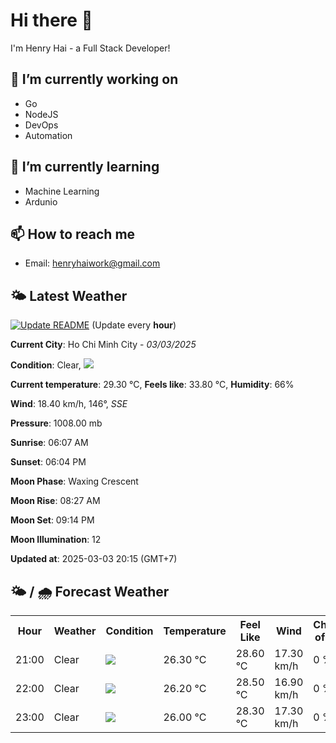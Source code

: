 # Hi there 👋

I'm Henry Hai - a Full Stack Developer!

## 🔭 I’m currently working on

- Go
- NodeJS
- DevOps
- Automation

## 🌱 I’m currently learning

- Machine Learning
- Ardunio

## 📫 How to reach me

- Email: <henryhaiwork@gmail.com>

## 🌤️ Latest Weather
[![Update README](https://github.com/henry0hai/henry0hai/actions/workflows/udpateReadme.yml/badge.svg)](https://github.com/henry0hai/henry0hai/actions/workflows/udpateReadme.yml)
(Update every **hour**)
<!-- CURRENT_WEATHER:START -->
**Current City**: Ho Chi Minh City - *03/03/2025*

**Condition**: Clear, <img src="https://cdn.weatherapi.com/weather/64x64/night/113.png"/>

**Current temperature**: 29.30 °C, **Feels like**: 33.80 °C, **Humidity**: 66%

**Wind**: 18.40 km/h, 146°, *SSE*

**Pressure**: 1008.00 mb

**Sunrise**: 06:07 AM

**Sunset**: 06:04 PM

**Moon Phase**: Waxing Crescent

**Moon Rise**: 08:27 AM

**Moon Set**: 09:14 PM

**Moon Illumination**: 12

**Updated at**: 2025-03-03 20:15 (GMT+7)<!-- CURRENT_WEATHER:END -->

## 🌤️ / 🌧️ Forecast Weather
<!-- FORECAST_WEATHER:START -->
<table>
		<tr>
			<th>Hour</th>
			<th>Weather</th>
			<th>Condition</th>
			<th>Temperature</th>
			<th>Feel Like</th>
			<th>Wind</th>
			<th>Chance of Rain</th>
		</tr>
				<tr>
					<td>21:00</td>
					<td>Clear </td>
					<td><img src='https://cdn.weatherapi.com/weather/64x64/night/113.png'/></td>
					<td>26.30 °C</td>
					<td>28.60 °C</td>
					<td>17.30 km/h</td>
					<td>0 %</td>
				</tr>
				<tr>
					<td>22:00</td>
					<td>Clear </td>
					<td><img src='https://cdn.weatherapi.com/weather/64x64/night/113.png'/></td>
					<td>26.20 °C</td>
					<td>28.50 °C</td>
					<td>16.90 km/h</td>
					<td>0 %</td>
				</tr>
				<tr>
					<td>23:00</td>
					<td>Clear </td>
					<td><img src='https://cdn.weatherapi.com/weather/64x64/night/113.png'/></td>
					<td>26.00 °C</td>
					<td>28.30 °C</td>
					<td>17.30 km/h</td>
					<td>0 %</td>
				</tr>
</table>
<!-- FORECAST_WEATHER:END -->
